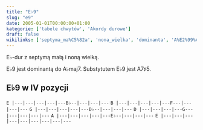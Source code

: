 ```yaml
---
title: "E♭9"
slug: "e9"
date: 2005-01-01T00:00:00+01:00
kategorie: ['tabele chwytów', 'Akordy durowe']
draft: false
wikilinks: ['septyma_ma%C5%82a', 'nona_wielka', 'dominanta', 'A%E2%99%ADmaj7', 'A7%E2%99%AF5']
---
```

E♭-dur z septymą małą<!-- link nie odnosił się do niczego --> i noną
wielką<!-- link nie odnosił się do niczego -->.

E♭9 jest dominantą<!-- link nie odnosił się do niczego --> do
A♭maj7<!-- link nie odnosił się do niczego -->. Substytutem E♭9 jest
A7♯5<!-- link nie odnosił się do niczego -->.

## E♭9 w IV pozycji

`E |---|---|---|---|---B♭--|---|---|---`
`B |---|---|---|---|---F---|---|---|---`
`G |---|---|---|---|---D♭--|---|---|---`
`D |---|---|---|---G---|---|---|---|---`
`A |---|---|---|---|---E♭--|---|---|---`
`E |---|---|---|---|---|---|---|---|---`


